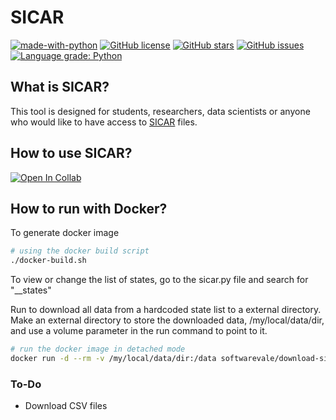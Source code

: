 # SICAR

[![made-with-python](https://img.shields.io/badge/Made%20with-Python-1f425f.svg)](https://www.python.org/)
[![GitHub license](https://img.shields.io/github/license/urbanogilson/SICAR)](https://github.com/urbanogilson/SICAR/blob/main/LICENSE)
[![GitHub stars](https://img.shields.io/github/stars/urbanogilson/SICAR?style=social)](https://github.com/urbanogilson/SICAR/stargazers/)
[![GitHub issues](https://img.shields.io/github/issues/urbanogilson/SICAR)](https://github.com/urbanogilson/SICAR/issues/)
[![Language grade: Python](https://img.shields.io/lgtm/grade/python/g/urbanogilson/SICAR.svg?logo=lgtm&logoWidth=18)](https://lgtm.com/projects/g/urbanogilson/SICAR/context:python)

## What is SICAR?

This tool is designed for students, researchers, data scientists or anyone who would like to have access to [SICAR](https://car.gov.br/publico/imoveis/index) files.

## How to use SICAR?

[![Open In Collab](https://colab.research.google.com/assets/colab-badge.svg)](https://colab.research.google.com/github/urbanogilson/SICAR/blob/main/src/example.ipynb)


## How to run with Docker?

To generate docker image
```sh
# using the docker build script
./docker-build.sh
```

To view or change the list of states, go to the sicar.py file and search for "__states"

Run to download all data from a hardcoded state list to a external directory.
Make an external directory to store the downloaded data, /my/local/data/dir, and use a volume parameter in the run command to point to it.
```sh
# run the docker image in detached mode
docker run -d --rm -v /my/local/data/dir:/data softwarevale/download-sicar:v0.1
```

### To-Do

- Download CSV files
  
